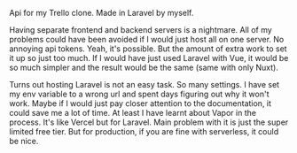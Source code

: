 Api for my Trello clone. Made in Laravel by myself.

Having separate frontend and backend servers is a nightmare. All of my problems could have been avoided if I would just host all on one server. No annoying api tokens.
Yeah, it's possible. But the amount of extra work to set it up so just too much.
If I would have just used Laravel with Vue, it would be so much simpler and the result would be the same (same with only Nuxt).

Turns out hosting Laravel is not an easy task. So many settings. I have set my env variable to a wrong url and spent days figuring out why it won't work. Maybe if I would just pay closer attention to the documentation, it could save me a lot of time. At least I have learnt about Vapor in the process. It's like Vercel but for Laravel. Main problem with it is just the super limited free tier. But for production, if you are fine with serverless, it could be nice.
